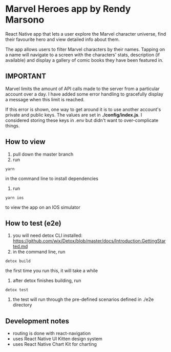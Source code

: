 # Marvel Heroes app by Rendy Marsono

React Native app that lets a user explore the Marvel character universe, find their favourite hero and view detailed info about them.

The app allows users to filter Marvel characters by their names. Tapping on a name will navigate to a screen with the characters' stats, description (if available) and display a gallery of comic books they have been featured in.

## IMPORTANT

Marvel limits the amount of API calls made to the server from a particular account over a day. I have added some error handling to gracefully display a message when this limit is reached. 

If this error is shown, one way to get around it is to use another account's private and public keys. The values are set in __./config/index.js__. I considered storing these keys in .env but didn't want to over-complicate things.

## How to view

1. pull down the master branch
1. run 
``` 
yarn
```
in the command line to install dependencies
1. run 
```
yarn ios
```
to view the app on an IOS simulator

## How to test (e2e)

1. you will need detox CLI installed: https://github.com/wix/Detox/blob/master/docs/Introduction.GettingStarted.md
1. in the command line, run 
```
detox build
```
the first time you run this, it will take a while
1. after detox finishes building, run 
```
detox test
```
1. the test will run through the pre-defined scenarios defined in ./e2e directory

## Development notes

* routing is done with react-navigation
* uses React Native UI Kitten design system
* uses React Native Chart Kit for charting